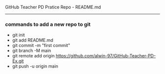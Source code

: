 GitHub Teacher PD Pratice Repo - README.md

---

### commands to add a new repo to git
- git init
- git add README.md
- git commit -m "first commit"
- git branch -M main
- git remote add origin https://github.com/alwin-97/GitHub-Teacher-PD-Ex.git
- git push -u origin main

